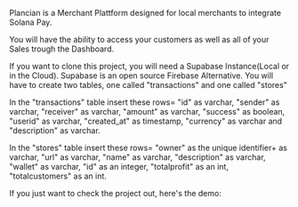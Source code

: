 Plancian is a Merchant Plattform designed for local merchants to integrate Solana Pay.

You will have the ability to access your customers as well as all of your Sales trough the Dashboard.

If you want to clone this project, you will need a Supabase Instance(Local or in the Cloud). Supabase is an open source Firebase Alternative.
You will have to create two tables, one called "transactions" and one called "stores"

In the "transactions" table insert these rows= "id" as varchar, "sender" as varchar, "receiver" as varchar, "amount" as varchar, "success" as boolean, "userid" as varchar, "created_at" as timestamp, "currency" as varchar and "description" as varchar.

In the "stores" table insert these rows= "owner" as the unique identifier+ as varchar, "url" as varchar, "name" as varchar, "description" as varchar, "wallet" as varchar, "id" as an integer, "totalprofit" as an int, "totalcustomers" as an int.

If you just want to check the project out, here's the demo: 


